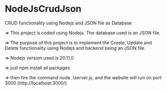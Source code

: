 # NodeJsCrudJson
CRUD functionality using Nodejs and JSON file as Database

=> This project is coded using Nodejs. The database used is an JSON file.

=> The purpose of this project is to implement the Create, Update and Delete functionality using Nodejs and backend being an JSON file.

=> Nodejs version used is 20.11.0

=> just npm install all packages

=> then fire the command node .\server.js, and the website will run on port 3000  (http://localhost:3000/)

